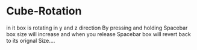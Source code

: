 # Cube-Rotation
in it box is rotating in y and z direction
By pressing and holding Spacebar box size will increase and when you release Spacebar box will revert back to its orignal Size....
